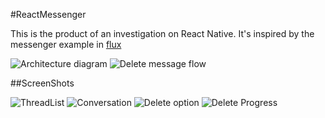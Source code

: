 
#ReactMessenger

This is the product of an investigation on React Native. It's inspired by the messenger example in [flux](https://github.com/facebook/flux/)

![Architecture diagram](docs/images/ReactMessengerArchitecture.png)
![Delete message flow](docs/images/DeleteMessageFlow.png)

##ScreenShots

![ThreadList](docs/images/ReactMessenger-ThreadList.png)
![Conversation](docs/images/ReactMessenger-Conversation.png)
![Delete option](docs/images/ReactMessenger-Delete-Option.png)
![Delete Progress](docs/images/ReactMessenger-Delete-Progress.png)
